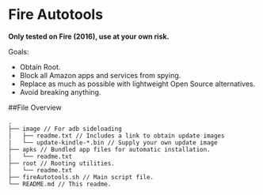 # Fire Autotools
**Only tested on Fire (2016), use at your own risk.**

Goals:
* Obtain Root.
* Block all Amazon apps and services from spying.
* Replace as much as possible with lightweight Open Source alternatives.
* Avoid breaking anything.


##File Overview
```
.
├── image // For adb sideloading
|   ├── readme.txt // Includes a link to obtain update images
|   └── update-kindle-*.bin // Supply your own update image
├── apks // Bundled app files for automatic installation.
|   └── readme.txt
├── root // Rooting utilities.
|   └── readme.txt
├── fireAutotools.sh // Main script file.
└── README.md // This readme.
```